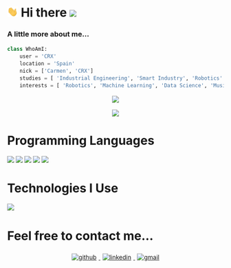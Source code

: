 # <img src="https://raw.githubusercontent.com/ABSphreak/ABSphreak/master/gifs/Hi.gif" width="25px"> Hi there ![](https://komarev.com/ghpvc/?username=crxcrm&color=blueviolet)


### A little more about me...

```python
class WhoAmI:
 	user = 'CRX'
	location = 'Spain'
	nick = ['Carmen', 'CRX']
	studies = [ 'Industrial Engineering', 'Smart Industry', 'Robotics' ]
	interests = [ 'Robotics', 'Machine Learning', 'Data Science', 'Music']
```
<a href="https://github.com/anuraghazra/languages_show">
<p align="center">
  <img align="center" src="https://github-readme-stats.vercel.app/api/?username=crxcrm&langs_count=6&count_private=true&theme=midnight-purple" />
</a>

<a href="https://github.com/anuraghazra/languages_show">
<p align="center">
  <img align="center" src="https://github-readme-stats.vercel.app/api/top-langs/?username=crxcrm&langs_count=6&count_private=true&theme=midnight-purple" />
</a>

# Programming Languages
<img src = 'https://github.com/crxcrm/languages_show/blob/50a6a56212ba915e46e4d8ad1e554f28acb8680f/fotos/C.png' width='30'/> <img src = 'https://github.com/crxcrm/languages_show/blob/50a6a56212ba915e46e4d8ad1e554f28acb8680f/fotos/Cpp.png' width='30'/> <img src = 'https://github.com/crxcrm/languages_show/blob/50a6a56212ba915e46e4d8ad1e554f28acb8680f/fotos/python.png' height='30'/>  <img src = 'https://github.com/crxcrm/languages_show/blob/50a6a56212ba915e46e4d8ad1e554f28acb8680f/fotos/mysql.png' height='30'/> <img src = 'https://github.com/crxcrm/languages_show/blob/50a6a56212ba915e46e4d8ad1e554f28acb8680f/fotos/R.png' height='30'/> 
 
 # Technologies I Use
 <img src = 'https://github.com/crxcrm/languages_show/blob/50a6a56212ba915e46e4d8ad1e554f28acb8680f/fotos/datagrip.png' width='30'/>  
 
# Feel free to contact me...

<p align="center">
	<a href="https://github.com/crxcrm" target="_blank">
		<img alt="github" src="https://img.icons8.com/stickers/344/github.png" style="padding: 5px;" width="10%">
	</a>
	<a href="https://www.linkedin.com/in/maria-del-carmen-rubiales-mena/" target="_blank">
		<img alt="linkedin" src="https://img.icons8.com/stickers/344/linkedin.png" style="padding: 5px;" width="10%">
	</a>
	<a href="mailto:carmenrubialesmena@gmail.com" target="_blank">
		<img alt="gmail" src="https://img.icons8.com/stickers/344/gmail-login.png" style="padding: 5px;" width="10%">
	</a>
</p>

